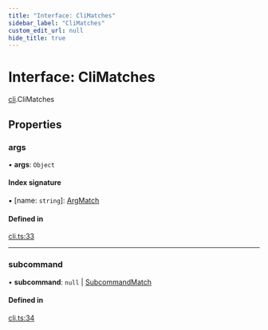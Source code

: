 ```yaml
---
title: "Interface: CliMatches"
sidebar_label: "CliMatches"
custom_edit_url: null
hide_title: true
---
```


# Interface: CliMatches

[cli](../modules/cli.md).CliMatches

## Properties

### args

• **args**: `Object`

#### Index signature

▪ [name: `string`]: [ArgMatch](cli.argmatch.md)

#### Defined in

[cli.ts:33](https://github.com/tauri-apps/tauri/blob/01d4ada/tooling/api/src/cli.ts#L33)

___

### subcommand

• **subcommand**: ``null`` \| [SubcommandMatch](cli.subcommandmatch.md)

#### Defined in

[cli.ts:34](https://github.com/tauri-apps/tauri/blob/01d4ada/tooling/api/src/cli.ts#L34)
